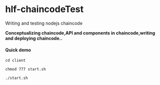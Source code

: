 # hlf-chaincodeTest
Writing and testing nodejs chaincode

**Conceptualizing chaincode,API and components in chaincode,writing and deploying chaincode..**

#### Quick demo
```
cd client

chmod 777 start.sh

./start.sh
```

